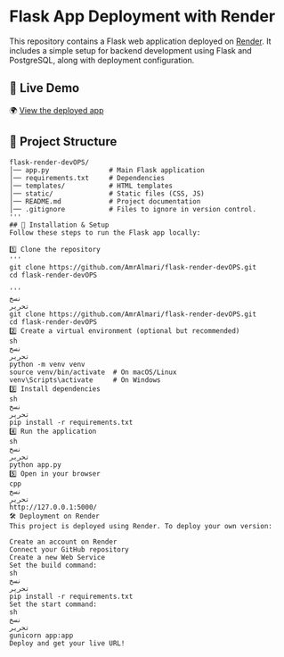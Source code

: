 # Flask App Deployment with Render

This repository contains a Flask web application deployed on [Render](https://render.com/). It includes a simple setup for backend development using Flask and PostgreSQL, along with deployment configuration.

## 🔗 Live Demo
🌍 [View the deployed app](https://flask-render-devops-1.onrender.com/)

## 📂 Project Structure
```plaintext
flask-render-devOPS/
│── app.py               # Main Flask application
│── requirements.txt     # Dependencies
│── templates/           # HTML templates
│── static/              # Static files (CSS, JS)
│── README.md            # Project documentation
│── .gitignore           # Files to ignore in version control.
'''
## 🚀 Installation & Setup
Follow these steps to run the Flask app locally:

1️⃣ Clone the repository
'''
git clone https://github.com/AmrAlmari/flask-render-devOPS.git
cd flask-render-devOPS

'''
نسخ
تحرير
git clone https://github.com/AmrAlmari/flask-render-devOPS.git
cd flask-render-devOPS
2️⃣ Create a virtual environment (optional but recommended)
sh
نسخ
تحرير
python -m venv venv
source venv/bin/activate  # On macOS/Linux
venv\Scripts\activate     # On Windows
3️⃣ Install dependencies
sh
نسخ
تحرير
pip install -r requirements.txt
4️⃣ Run the application
sh
نسخ
تحرير
python app.py
5️⃣ Open in your browser
cpp
نسخ
تحرير
http://127.0.0.1:5000/
🛠 Deployment on Render
This project is deployed using Render. To deploy your own version:

Create an account on Render
Connect your GitHub repository
Create a new Web Service
Set the build command:
sh
نسخ
تحرير
pip install -r requirements.txt
Set the start command:
sh
نسخ
تحرير
gunicorn app:app
Deploy and get your live URL!
